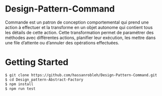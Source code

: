 # Design-Pattern-Command

Commande est un patron de conception comportemental qui
prend une action à effectuer et la transforme en un objet autonome
qui contient tous les détails de cette action. Cette
transformation permet de paramétrer des méthodes avec différentes
actions, planifier leur exécution, les mettre dans une
file d’attente ou d’annuler des opérations effectuées.

# Getting Started

```bash
$ git clone https://github.com/hassanrobleh/Design-Pattern-Command.git
$ cd Design_pattern-Abstract-Factory
$ npm install
$ npm run test
```
